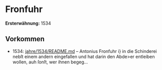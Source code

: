 # Fronfuhr

**Ersterwähnung:** 1534

## Vorkommen
- 1534: [jahre/1534/README.md](../jahre/1534/README.md) – Antonius Fronfuhr i} in die Schinderei nebſt einem
andern eingefallen und hat darin den Abde>er entleiben
wollen, auh ſonſt, wer ihnen begeg...
